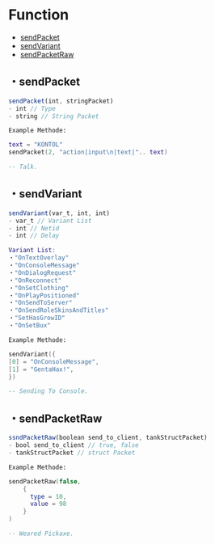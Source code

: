# Function

* [sendPacket](#sendPacket)
* [sendVariant](#sendVariant) 
* [sendPacketRaw](#sendPacketRaw) 


## ・sendPacket
```js
sendPacket(int, stringPacket)
- int // Type
- string // String Packet
```

`Example Methode:`
```lua
text = "KONTOL"
sendPacket(2, "action|input\n|text|".. text)

-- Talk. 
```

## ・sendVariant
```js
sendVariant(var_t, int, int)
- var_t // Variant List
- int // Netid
- int // Delay
```

```lua
Variant List:
・"OnTextOverlay"
・"OnConsoleMessage"
・"OnDialogRequest"
・"OnReconnect"
・"OnSetClothing"
・"OnPlayPositioned"
・"OnSendToServer"
・"OnSendRoleSkinsAndTitles"
・"SetHasGrowID"
・"OnSetBux"
```

`Example Methode:`
```lua
sendVariant({
[0] = "OnConsoleMessage", 
[1] = "GentaHax!",
})

-- Sending To Console. 
```

## ・sendPacketRaw
```js
ssndPacketRaw(boolean send_to_client, tankStructPacket) 
- bool send_to_client // true, false
- tankStructPacket // struct Packet
```

`Example Methode:`
```lua
sendPacketRaw(false, 
    {
      type = 10,
      value = 98
    }
) 

-- Weared Pickaxe. 

```
